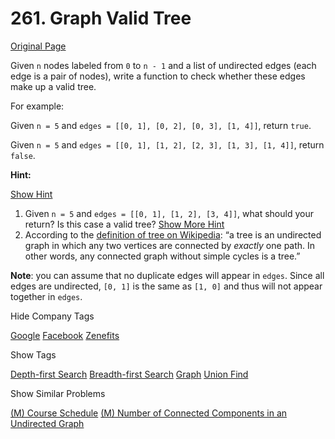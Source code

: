 # 261. Graph Valid Tree

[Original Page](https://leetcode.com/problems/graph-valid-tree/)

Given `n` nodes labeled from `0` to `n - 1` and a list of undirected edges (each edge is a pair of nodes), write a function to check whether these edges make up a valid tree.

For example:

Given `n = 5` and `edges = [[0, 1], [0, 2], [0, 3], [1, 4]]`, return `true`.

Given `n = 5` and `edges = [[0, 1], [1, 2], [2, 3], [1, 3], [1, 4]]`, return `false`.

**Hint:**

[Show Hint](#)

1.  Given `n = 5` and `edges = [[0, 1], [1, 2], [3, 4]]`, what should your return? Is this case a valid tree? [Show More Hint](#)
2.  According to the [definition of tree on Wikipedia](https://en.wikipedia.org/wiki/Tree_(graph_theory)): “a tree is an undirected graph in which any two vertices are connected by _exactly_ one path. In other words, any connected graph without simple cycles is a tree.”

**Note**: you can assume that no duplicate edges will appear in `edges`. Since all edges are undirected, `[0, 1]` is the same as `[1, 0]` and thus will not appear together in `edges`.

<div>

<div id="company_tags" class="btn btn-xs btn-warning">Hide Company Tags</div>

<span class="hidebutton" style="display: inline;">[Google](/company/google/) [Facebook](/company/facebook/) [Zenefits](/company/zenefits/)</span></div>

<div>

<div id="tags" class="btn btn-xs btn-warning">Show Tags</div>

<span class="hidebutton">[Depth-first Search](/tag/depth-first-search/) [Breadth-first Search](/tag/breadth-first-search/) [Graph](/tag/graph/) [Union Find](/tag/union-find/)</span></div>

<div>

<div id="similar" class="btn btn-xs btn-warning">Show Similar Problems</div>

<span class="hidebutton">[(M) Course Schedule](/problems/course-schedule/) [(M) Number of Connected Components in an Undirected Graph](/problems/number-of-connected-components-in-an-undirected-graph/)</span></div>